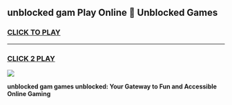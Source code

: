 
## unblocked gam Play Online 👋 Unblocked Games
<h3>
<a href="https://premium.freeplayer.one?title=unblocked_gam&ref=19F">CLICK TO PLAY</a></h3>
<hr>

<h3>
<a href="https://premium.freeplayer.one?title=unblocked_gam&ref=19F">CLICK 2 PLAY</a>
  
</h3>

<a href="https://premium.freeplayer.one?title=unblocked_gam&ref=19F"><img src="https://clearcache.store/games.png"></a>


**unblocked gam games unblocked: Your Gateway to Fun and Accessible Online Gaming**
